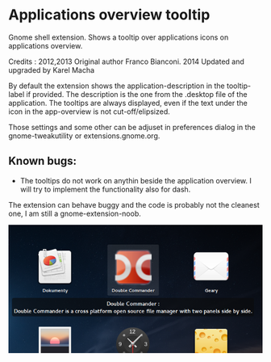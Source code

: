 Applications overview tooltip
====================================

Gnome shell extension. Shows a tooltip over applications icons on applications overview.

Credits :
2012,2013 Original author Franco Bianconi.
2014 Updated and upgraded by Karel Macha

By default the extension shows the application-description in the tooltip-label if provided. The description is the one from the .desktop file of the application. The tooltips are always displayed, even if the text under the icon in the app-overview is not cut-off/elipsized.

Those settings and some other can be adjuset in preferences dialog in the gnome-tweakutility or extensions.gnome.org.

## Known bugs:

* The tooltips do not work on anythin beside the application overview. I will try to implement the functionality also for dash.

The extension can behave buggy and the code is probably not the cleanest one, I am still a gnome-extension-noob.

![Alt text](./screenshot.png "Here is how it looks like")

